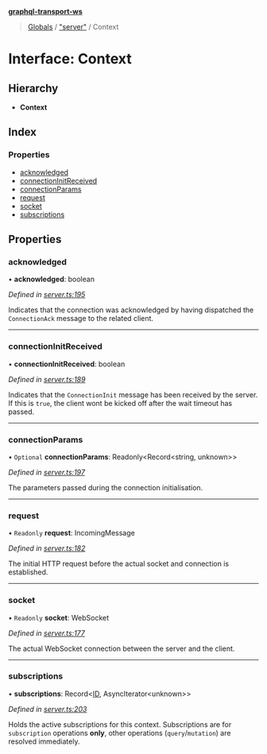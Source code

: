 **[graphql-transport-ws](../README.md)**

> [Globals](../README.md) / ["server"](../modules/_server_.md) / Context

# Interface: Context

## Hierarchy

* **Context**

## Index

### Properties

* [acknowledged](_server_.context.md#acknowledged)
* [connectionInitReceived](_server_.context.md#connectioninitreceived)
* [connectionParams](_server_.context.md#connectionparams)
* [request](_server_.context.md#request)
* [socket](_server_.context.md#socket)
* [subscriptions](_server_.context.md#subscriptions)

## Properties

### acknowledged

•  **acknowledged**: boolean

*Defined in [server.ts:195](https://github.com/enisdenjo/graphql-transport-ws/blob/624b4ce/src/server.ts#L195)*

Indicates that the connection was acknowledged
by having dispatched the `ConnectionAck` message
to the related client.

___

### connectionInitReceived

•  **connectionInitReceived**: boolean

*Defined in [server.ts:189](https://github.com/enisdenjo/graphql-transport-ws/blob/624b4ce/src/server.ts#L189)*

Indicates that the `ConnectionInit` message
has been received by the server. If this is
`true`, the client wont be kicked off after
the wait timeout has passed.

___

### connectionParams

• `Optional` **connectionParams**: Readonly\<Record\<string, unknown>>

*Defined in [server.ts:197](https://github.com/enisdenjo/graphql-transport-ws/blob/624b4ce/src/server.ts#L197)*

The parameters passed during the connection initialisation.

___

### request

• `Readonly` **request**: IncomingMessage

*Defined in [server.ts:182](https://github.com/enisdenjo/graphql-transport-ws/blob/624b4ce/src/server.ts#L182)*

The initial HTTP request before the actual
socket and connection is established.

___

### socket

• `Readonly` **socket**: WebSocket

*Defined in [server.ts:177](https://github.com/enisdenjo/graphql-transport-ws/blob/624b4ce/src/server.ts#L177)*

The actual WebSocket connection between the server and the client.

___

### subscriptions

•  **subscriptions**: Record\<[ID](../modules/_types_.md#id), AsyncIterator\<unknown>>

*Defined in [server.ts:203](https://github.com/enisdenjo/graphql-transport-ws/blob/624b4ce/src/server.ts#L203)*

Holds the active subscriptions for this context.
Subscriptions are for `subscription` operations **only**,
other operations (`query`/`mutation`) are resolved immediately.
